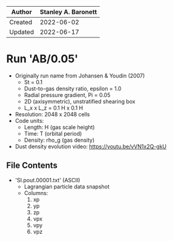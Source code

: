 |Author | Stanley A. Baronett|
|-------|--------------------|
|Created| 2022-06-02         |
|Updated| 2022-06-17         |

# Run 'AB/0.05'
  - Originally run name from Johansen & Youdin (2007)
    - St = 0.1
    - Dust-to-gas density ratio, epsilon = 1.0
    - Radial pressure gradient, Pi = 0.05
    - 2D (axisymmetric), unstratified shearing box
    - L_x x L_z = 0.1 H x 0.1 H
  - Resolution: 2048 x 2048 cells
  - Code units:
    - Length:  H     (gas scale height)
    - Time:    T     (orbital period)
    - Density: rho_g (gas density)
  - Dust density evolution video: https://youtu.be/vVN1x2Q-gkU

## File Contents
- 'SI.pout.00001.txt' (ASCII)
  - Lagrangian particle data snapshot
  - Columns:
    1. xp
    2. yp
    3. zp
    4. vpx
    5. vpy
    6. vpz
